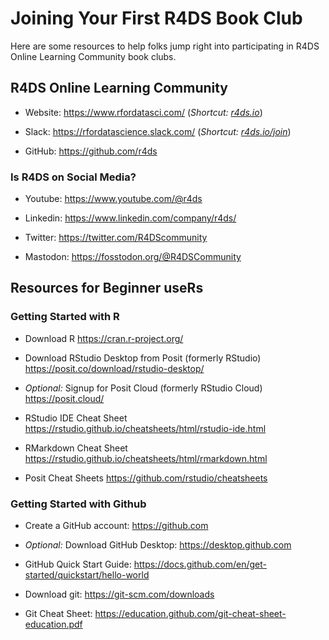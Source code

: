 # Joining Your First R4DS Book Club

Here are some resources to help folks jump right into participating in R4DS Online Learning Community book clubs.


## R4DS Online Learning Community

- Website: <https://www.rfordatasci.com/> (*Shortcut: [r4ds.io](r4ds.io)*)

- Slack: <https://rfordatascience.slack.com/> (*Shortcut: [r4ds.io/join](r4ds.io/join)*)

- GitHub: <https://github.com/r4ds> 


### Is R4DS on Social Media?
  
- Youtube: <https://www.youtube.com/@r4ds> 

- Linkedin: <https://www.linkedin.com/company/r4ds/> 

- Twitter: <https://twitter.com/R4DScommunity> 

- Mastodon: <https://fosstodon.org/@R4DSCommunity> 



## Resources for Beginner useRs



### Getting Started with R

- Download R <https://cran.r-project.org/>

- Download RStudio Desktop from Posit (formerly RStudio) <https://posit.co/download/rstudio-desktop/>

- *Optional:* Signup for Posit Cloud (formerly RStudio Cloud) <https://posit.cloud/>

- RStudio IDE Cheat Sheet <https://rstudio.github.io/cheatsheets/html/rstudio-ide.html>

- RMarkdown Cheat Sheet <https://rstudio.github.io/cheatsheets/html/rmarkdown.html>

- Posit Cheat Sheets <https://github.com/rstudio/cheatsheets>


### Getting Started with Github

- Create a GitHub account: <https://github.com>

- *Optional:* Download GitHub Desktop: <https://desktop.github.com>

- GitHub Quick Start Guide: <https://docs.github.com/en/get-started/quickstart/hello-world>

- Download git: <https://git-scm.com/downloads>

- Git Cheat Sheet: <https://education.github.com/git-cheat-sheet-education.pdf>

